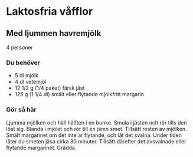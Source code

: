 # Laktosfria våfflor

## Med ljummen havremjölk

4 personer

### Du behöver

* 5 dl mjölk
* 4 dl vetemjöl
* 12 1/2 g (1/4 paket) färsk jäst
* 125 g (1 1/4 dl) smält eller flytande mjölkfritt margarin

### Gör så här

Ljumma mjölken och häll hälften i en bunke. Smula i jästen och rör tills den löst sig. Blanda i mjölet och rör till en jämn smet. Tillsätt resten av mjölken. Smält margarinet om det inte är flytande, och låt det svalna. Under tiden låter du smeten jäsa cirka 30 minuter. Tillsätt därefter det avsvalnade eller flytande margarinet. Grädda.
